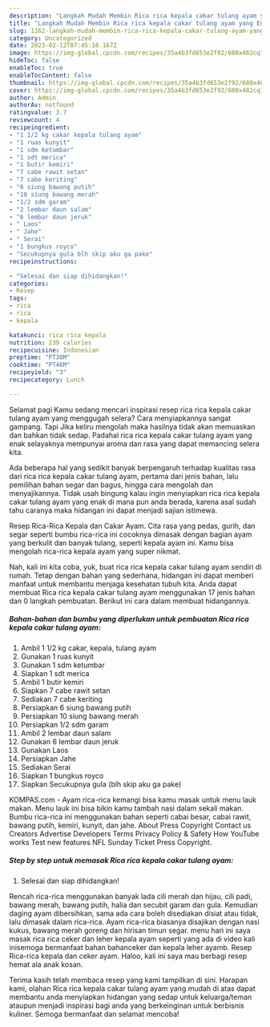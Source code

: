 ```yaml
---
description: "Langkah Mudah Membin Rica rica kepala cakar tulang ayam yang Enak Banget}"
title: "Langkah Mudah Membin Rica rica kepala cakar tulang ayam yang Enak Banget}"
slug: 1162-langkah-mudah-membin-rica-rica-kepala-cakar-tulang-ayam-yang-enak-banget
category: Uncategorized
date: 2023-02-12T07:45:18.167Z
image: https://img-global.cpcdn.com/recipes/35a4b3fd653e2f92/680x482cq70/rica-rica-kepala-cakar-tulang-ayam-foto-resep-utama.jpg
hideToc: false
enableToc: true
enableTocContent: false
thumbnail: https://img-global.cpcdn.com/recipes/35a4b3fd653e2f92/680x482cq70/rica-rica-kepala-cakar-tulang-ayam-foto-resep-utama.jpg
cover: https://img-global.cpcdn.com/recipes/35a4b3fd653e2f92/680x482cq70/rica-rica-kepala-cakar-tulang-ayam-foto-resep-utama.jpg
author: Admin
authorAv: notfound
ratingvalue: 3.7
reviewcount: 4
recipeingredient:
- "1 1/2 kg cakar kepala tulang ayam"
- "1 ruas kunyit"
- "1 sdm ketumbar"
- "1 sdt merica"
- "1 butir kemiri"
- "7 cabe rawit setan"
- "7 cabe keriting"
- "6 siung bawang putih"
- "10 siung bawang merah"
- "1/2 sdm garam"
- "2 lembar daun salam"
- "6 lembar daun jeruk"
- " Laos"
- " Jahe"
- " Serai"
- "1 bungkus royco"
- "Secukupnya gula blh skip aku ga pake"
recipeinstructions:

- "Selesai dan siap dihidangkan!"
categories:
- Resep
tags:
- rica
- rica
- kepala

katakunci: rica rica kepala 
nutrition: 239 calories
recipecuisine: Indonesian
preptime: "PT38M"
cooktime: "PT46M"
recipeyield: "3"
recipecategory: Lunch

---
```



Selamat pagi Kamu sedang mencari inspirasi resep rica rica kepala cakar tulang ayam yang menggugah selera? Cara menyiapkannya sangat gampang. Tapi Jika keliru mengolah maka hasilnya tidak akan memuaskan dan bahkan tidak sedap. Padahal rica rica kepala cakar tulang ayam yang enak selayaknya mempunyai aroma dan rasa yang dapat memancing selera kita.


Ada beberapa hal yang sedikit banyak berpengaruh terhadap kualitas rasa dari rica rica kepala cakar tulang ayam, pertama dari jenis bahan, lalu pemilihan bahan segar dan bagus, hingga cara mengolah dan menyajikannya. Tidak usah bingung kalau ingin menyiapkan rica rica kepala cakar tulang ayam yang enak di mana pun anda berada, karena asal sudah tahu caranya maka hidangan ini dapat menjadi sajian istimewa.

Resep Rica-Rica Kepala dan Cakar Ayam. Cita rasa yang pedas, gurih, dan segar seperti bumbu rica-rica ini cocoknya dimasak dengan bagian ayam yang berkulit dan banyak tulang, seperti kepala ayam ini. Kamu bisa mengolah rica-rica kepala ayam yang super nikmat.


Nah, kali ini kita coba, yuk, buat rica rica kepala cakar tulang ayam sendiri di rumah. Tetap dengan bahan yang sederhana, hidangan ini dapat memberi manfaat untuk membantu menjaga kesehatan tubuh kita. Anda dapat membuat Rica rica kepala cakar tulang ayam menggunakan 17 jenis bahan dan 0 langkah pembuatan. Berikut ini cara dalam membuat hidangannya.

<!--inarticleads1-->

##### Bahan-bahan dan bumbu yang diperlukan untuk pembuatan Rica rica kepala cakar tulang ayam:

1. Ambil 1 1/2 kg cakar, kepala, tulang ayam
1. Gunakan 1 ruas kunyit
1. Gunakan 1 sdm ketumbar
1. Siapkan 1 sdt merica
1. Ambil 1 butir kemiri
1. Siapkan 7 cabe rawit setan
1. Sediakan 7 cabe keriting
1. Persiapkan 6 siung bawang putih
1. Persiapkan 10 siung bawang merah
1. Persiapkan 1/2 sdm garam
1. Ambil 2 lembar daun salam
1. Gunakan 6 lembar daun jeruk
1. Gunakan  Laos
1. Persiapkan  Jahe
1. Sediakan  Serai
1. Siapkan 1 bungkus royco
1. Siapkan Secukupnya gula (blh skip aku ga pake)


KOMPAS.com - Ayam rica-rica kemangi bisa kamu masak untuk menu lauk makan. Menu lauk ini bisa bikin kamu tambah nasi dalam sekali makan. Bumbu rica-rica ini menggunakan bahan seperti cabai besar, cabai rawit, bawang putih, kemiri, kunyit, dan jahe. About Press Copyright Contact us Creators Advertise Developers Terms Privacy Policy &amp; Safety How YouTube works Test new features NFL Sunday Ticket Press Copyright. 

<!--inarticleads2-->

##### Step by step untuk memasak Rica rica kepala cakar tulang ayam:


1. Selesai dan siap dihidangkan!

Rencah rica-rica menggunakan banyak lada cili merah dan hijau, cili padi, bawang merah, bawang putih, halia dan secubit garam dan gula. Kemudian daging ayam dibersihkan, sama ada cara boleh disediakan disiat atau tidak, lalu dimasak dalam rica-rica. Ayam rica-rica biasanya disajikan dengan nasi kukus, bawang merah goreng dan hirisan timun segar. menu hari ini saya masak rica rica ceker dan leher kepala ayam seperti yang ada di video kali inisemoga bermanfaat bahan bahanceker dan kepala leher ayamb. Resep Rica-rica kepala dan ceker ayam. Haloo, kali ini saya mau berbagi resep hemat ala anak kosan. 

Terima kasih telah membaca resep yang kami tampilkan di sini. Harapan kami, olahan Rica rica kepala cakar tulang ayam yang mudah di atas dapat membantu anda menyiapkan hidangan yang sedap untuk keluarga/teman ataupun menjadi inspirasi bagi anda yang berkeinginan untuk berbisnis kuliner. Semoga bermanfaat dan selamat mencoba!
